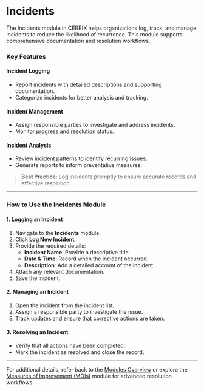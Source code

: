 # Incidents

The Incidents module in CERRIX helps organizations log, track, and manage incidents to reduce the likelihood of recurrence. This module supports comprehensive documentation and resolution workflows.

### Key Features

#### Incident Logging

* Report incidents with detailed descriptions and supporting documentation.
* Categorize incidents for better analysis and tracking.

#### Incident Management

* Assign responsible parties to investigate and address incidents.
* Monitor progress and resolution status.

#### Incident Analysis

* Review incident patterns to identify recurring issues.
* Generate reports to inform preventative measures.

> **Best Practice**: Log incidents promptly to ensure accurate records and effective resolution.

***

### How to Use the Incidents Module

#### 1. Logging an Incident

1. Navigate to the **Incidents** module.
2. Click **Log New Incident**.
3. Provide the required details:
   * **Incident Name**: Provide a descriptive title.
   * **Date & Time**: Record when the incident occurred.
   * **Description**: Add a detailed account of the incident.
4. Attach any relevant documentation.
5. Save the incident.

#### 2. Managing an Incident

1. Open the incident from the incident list.
2. Assign a responsible party to investigate the issue.
3. Track updates and ensure that corrective actions are taken.

#### 3. Resolving an Incident

* Verify that all actions have been completed.
* Mark the incident as resolved and close the record.

***

For additional details, refer back to the [Modules Overview](./) or explore the [Measures of Improvement (MOIs)](measures-of-improvement-mois/) module for advanced resolution workflows.
